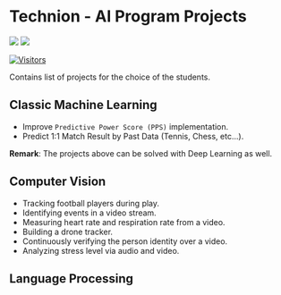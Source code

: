 # Technion - AI Program Projects

[![](./FixelAlgorithmsLogo.png)](https://fixelalgorithms.gitlab.io/)
![](https://i.imgur.com/kvThExG.png)

[![Visitors](https://hits.seeyoufarm.com/api/count/incr/badge.svg?url=https%3A%2F%2Fgithub.com%2FRoyiAvital%2FStackExchangeCodes&count_bg=%2379C83D&title_bg=%23555555&icon=&icon_color=%23E7E7E7&title=Visitors+%28Daily+%2F+Total%29&edge_flat=false)](https://github.com/FixelAlgorithmsTeam/FixelCourses)

Contains list of projects for the choice of the students.

## Classic Machine Learning

 - Improve `Predictive Power Score (PPS)` implementation.
 - Predict 1:1 Match Result by Past Data (Tennis, Chess, etc...).


**Remark**: The projects above can be solved with Deep Learning as well.

## Computer Vision

 - Tracking football players during play.
 - Identifying events in a video stream.
 - Measuring heart rate and respiration rate from a video.
 - Building a drone tracker.
 - Continuously verifying the person identity over a video.
 - Analyzing stress level via audio and video.

## Language Processing


